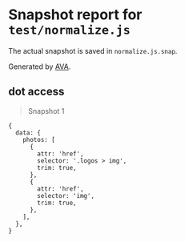 # Snapshot report for `test/normalize.js`

The actual snapshot is saved in `normalize.js.snap`.

Generated by [AVA](https://avajs.dev).

## dot access

> Snapshot 1

    {
      data: {
        photos: [
          {
            attr: 'href',
            selector: '.logos > img',
            trim: true,
          },
          {
            attr: 'href',
            selector: 'img',
            trim: true,
          },
        ],
      },
    }
